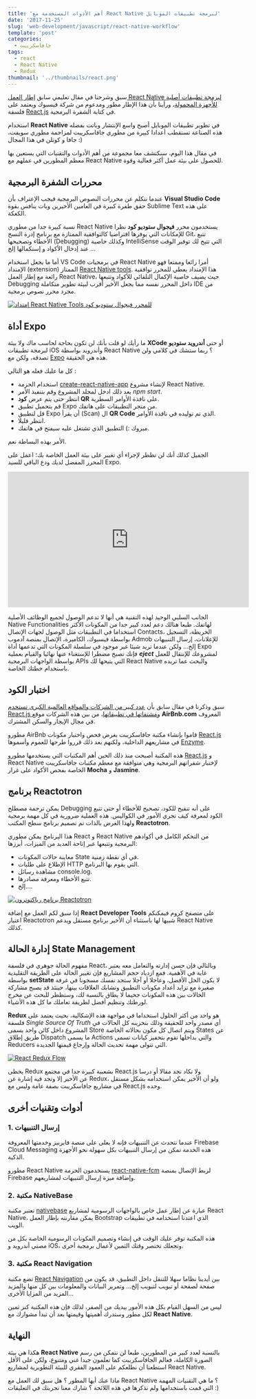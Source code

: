 ```yaml
---
title: 'أهم الأدوات المستخدمة مع React Native لبرمجة تطبيقات الموبايل'
date: '2017-11-25'
slug: 'web-development/javascript/react-native-workflow'
template: 'post'
categories:
  - جافاسكريبت
tags:
  - react
  - React Native
  - Redux
thumbnail: '../thumbnails/react.png'
---
```


سبق وشرحنا في مقال تعليمي سابق [إطار العمل React Native لبرمجة تطبيقات أصلية للأجهزة المحمولة](https://www.tutomena.com/web-development/javascript/%d9%85%d9%82%d8%af%d9%85%d8%a9-%d8%b9%d9%86-react-native/)، ورأينا بأن هذا الإطار مطور ومدعوم من شركة فيسبوك ويعتمد على فلسفة [React.js](/web-development/javascript/react-javascript-library/) في كتابة الشفرة البرمجية.

استخدام **React Native** في تطوير تطبيقات الموبايل أصبح واسع الإنتشار وباتت بفضله هذه الصناعة تستقطب أعدادا كبيرة من مطوري جافاسكريبت لمزاحمة مطوري سويفت، جافا و كوتلن في هذا المجال :)

في مقال هذا اليوم، سنكتشف معا مجموعة من أهم الأدوات والتقنيات التي يستعين بها معظم المطورين في عملهم مع React Native للحصول على بيئة عمل أكثر فعالية وقوة.

## محررات الشفرة البرمجية

عندما نتكلم عن محررات النصوص البرمجية فيجب الإعتراف بأن **Visual Studio Code** حقق طفرة كبيرة في العامين الأخيرين وبات ينافس بقوة Sublime Text على هذه الكعكة.

نسبة كبيرة جدا من مطوري React Native يستخدمون محرر **فيجوال ستوديو كود** نظرا للإمكانات التي يوفرها افتراضيا كالتوافقية الممتازة مع برنامج إدرة النسخ Git، تتبع الأخطاء وتصحيحها (Debugging) وكذلك خاصية IntelliSense التي تتيح لك توفير الوقت عند إدخال الأكواد و إستكمالها إلخ ...

أما ما يجعل استخدام VS Code في برمجيات React Native أمرا رائعا وممتعا فهو الإمتداد (extension) الممتاز [React Native tools](https://marketplace.visualstudio.com/items?itemName=vsmobile.vscode-react-native). هذا الإمتداد يعطي للمحرر توافقية رائعة مع إطار العمل React Native، حيث يضيف خاصية الإكمال التلقائي للأكواد وتتبعها Debugging داخل المحرر نفسه مما يجعل الأخير أقرب لبيئة تطوير متكاملة IDE من مجرد محرر نصوص برمجية.

[![إمتداد React Native Tools للمحرر فيجوال ستوديو كود](../images/vscode-reactnative-features.gif)](../images/vscode-reactnative-features.gif)

## أداة Expo

ما رأيك لو قلت بأنك لن تكون بحاجة لحاسب ماك ولا بيئة **XCode** أو حتى **أندرويد ستوديو** لبرمجة تطبيقات iOS وأندرويد بواسطة React Native ؟ ربما ستشك في كلامي ولن تصدقه، ولكن مع [Expo](https://expo.io/) هذه هي الحقيقة.

كل ما عليك فعله هو التالي :

- استخدام الحزمة [create-react-native-app](https://facebook.github.io/react-native/blog/2017/03/13/introducing-create-react-native-app.html) لإنشاء مشروع React Native.
- بعد ذلك ادخل لمجلد المشروع وقم بتنفيذ الأمر _npm start_.
- انتظر حتى يتم عرض **كود QR** على نافذة الأوامر السطرية.
- قم بتحميل تطبيق Expo من متجر التطبيقات على هاتفك.
- قل لتطبيق Expo أن يقرأ (Scan) ال **QR Code** الذي تم توليده في نافذة الأوامر.
- انتظر قليلا.
- مبروك :) التطبيق الذي تشتغل عليه سيفتح في هاتفك.

الأمر بهذه البساطة نعم.

الجميل كذلك أنك لن تظطر لإجراء أي تغيير على بيئة العمل الخاصة بك؛ اعمل على المحرر المفضل لديك ودع الباقي للسيد Expo.

<iframe width="560" height="315" src="https://www.youtube.com/embed/IQI9aUlouMI?rel=0" frameborder="0" allowfullscreen="allowfullscreen"><span data-mce-type="bookmark" style="display: inline-block; width: 0px; overflow: hidden; line-height: 0;" class="mce_SELRES_start">﻿</span></iframe>

الجانب السلبي الوحيد لهذه التقنية هي أنها لا تدعم الوصول لجميع الوظائف الأصلية Native Functionalities لهاتفك. طبعا هنالك دعم لعدد كبير جدا من المكونات الأكثر استخداما في التطبيقات مثل الوصول لجهات الإتصال Contacts، الخريطة، التسجيل بواسطة فيسبوك، الكاميرة، الإتصال بمنصة آدموب Admob للإعلانات، إرسال التنبيهات إلخ... ولكن عندما تريد شيئا غير موجود في سلسلة المكونات التي تدعمها أداة Expo فإنك تصبح مضطرا للإستغناء عنها نهائيا والقيام بعملية **_eject_** لمشروعك للإنتقال للعمل بواسطة الواجهات البرمجية APIs التي يتيحها لك React Native والبحث عما تريده باستخدام خطتك الخاصة.

## اختبار الكود

سبق وذكرنا في مقال سابق بأن [عدد كبير من الشركات والمواقع العالمية الكبرى تستخدم React.js ومشتقاتها في تطبيقاتها](https://www.tutomena.com/web-development/javascript/websites-made-with-reactjs/)، من بين هذه الشركات موقع **AirBnb.com** المعروف في مجال الإيجار والسكن المشترك.

مطورو AirBnb قاموا بإنشاء مكتبة جافاسكريبت بغرض فحص واختبار مكونات [React.js](/web-development/javascript/react-javascript-library/) في مشاريعهم الداخلية، ولكنهم بعد ذلك قرروا طرحها للعموم وأسموها [Enzyme](https://github.com/airbnb/enzyme).

هذه المكتبة أصبحت منذ ذلك الحين أهم المكتبات التي يستخدمها مطورو [React.js](/web-development/javascript/react-javascript-library/) و React Native لإختبار شفراتهم البرمجية وهي متوافقة مع معظم مكتبات جافاسكريبت الخاصة بفحص الأكواد على غرار **Mocha** و **Jasmine**.

## برنامج Reactotron

يمكن ترجمة مصطلح Debugging على أنه تنقيح للكود، تصحيح للأخطاء أو حتى تتبع الكود لمعرفة كيف تجري الأمور في الكواليس. هذه العملية ضرورية في كل مهمة برمجية ولهذا الغرض بالذات تم تصميم برنامج سطح المكتب **Reactotron**.

هذا البرنامج يمكن مطوري React و React Native من التحكم الكامل في أكوادهم البرمجية وتتبعها عبر إتاحة العديد من الميزات، أبرزها:

- معاينة حالات المكونات State في أي نقطة زمنية.
- الإطلاع على طلبات HTTP التي يقوم بها البرنامج.
- مشاهدة رسائل console.log.
- تتبع الأخطاء ومعرفة مصادرها.
- إلخ....

[![برنامج رياكتوترون Reactotron](../images/reactotron-app-1024x789.jpg)](../images/reactotron-app.jpg)

إذا سبق لكم العمل مع إضافة **React Developer Tools** على متصفح كروم فيمكنكم اعتبار Reactotron شبيها لها باستثناء أن الأخير برنامج مستقل ويدعم React Native كذلك.

## إدارة الحالة State Management

مفهوم الحالة جوهري في فلسفة React، وبالتالي فإن حسن إدارته والتعامل معه يعتبر غاية في الأهمية. فمع ازدياد حجم المشاريع فإن تغيير الحالة على الطريقة التقليدية بواسطة **setState** لا يكون الحل الأفضل، وعاجلا أو آجلا ستجد نفسك مسجونا في غرفة صغيرة مع تزايد أعداد مكونات التطبيق وتشابك العلاقات بينها، حينئذ قد يصبح مشاركة الحالات بين هذه المكونات جحيما لا يطاق بالنسبة لك، وستظطر للبحث عن مخرج لورطتك وتنظيم أفضل لطريقة تعاملك ما كل هذه الأشياء.

**Redux** هو واحد من أكثر الحلول استخداما في مواجهة هذه الإشكالية، بحيث يعتمد على فلسفة _Single Source Of Truth_ أي مصدر واحد للحقيقة وذلك بتخزينه كل الحالات في المشروع داخل كائن واحد يسمى Store ويتم اتصال كل مكون بحالاته الخاصة States عن طريق إطلاق Dispatch ما يسمى Actions والتي بداخلها تقوم بتحفيز كيانات تسمى Reducers التي تتولى مهمة تحديث الحالة وإرجاع قيمتها الجديدة.

[![React Redux Flow](../images/react-redux-flow.jpg)](../images/react-redux-flow.jpg)

يحظى Redux بشعبية كبيرة جدا في مجتمع React.js ولا تكاد تجد مقالا أو درسا عن الأخير إلا وتجد فيه إشارة عن Redux، ولو أن الأخير يمكن استخدامه بشكل مستقل في مشاريع جافاسكريبت بصفة عامة وليس مع React.js وحده.

## أدوات وتقنيات أخرى

### 1\. إرسال التنبيهات

عندما نتحدث عن التنبيهات فإنه لا يعلى على منصة فايربيز وخدمتها المعروفة Firebase Cloud Messaging هذه الخدمة تمكن من إرسال التنبيهات بكل سهولة نحو الأجهزة الذكية.

مطورو React Native يستخدمون الحزمة [react-native-fcm](https://github.com/evollu/react-native-fcm) لربط الإتصال بمنصة Firebase وإضافة ميزة إرسال التنبيهات لمشاريعهم.

### 2. مكتبة NativeBase

تعتبر مكتبة [nativebase](http://nativebase.io/) عبارة عن إطار عمل خاص بالواجهات الرسومية لمشاريع React Native، يمكن مقارنته بإطار العمل Bootstrap الذي اعتدنا استخدامه في تطبيقات الويب.

هذه المكتبة توفر عليك الوقت في إنشاء وتصميم المكونات الرسومية الخاصة بكل من مصتي أندرويد و iOS، وتجعلك تختصر وقتك الثمين لأعمال برمجية أخرى.

### 3. مكتبة React Navigation

تضع مكتبة [React Navigation](https://reactnavigation.org/) بين أيدينا نظاما سهلا للتنقل داخل التطبيق، قد يكون من صفحة لصفحة أو تبويب لتبويب إلخ... وتمرير البيانات والمعلومات بين كل منها والمزيد المزيد من المزايا الأخرى...

ليس من السهل القيام بكل هذه الأمور بيديك من الصفر، لذلك فإن هذه المكتبة كنز ثمين لكل مطور وستدرك أهميتها وقيمتها بعد أن تبدأ مشوارك مع **React Native**.

## النهاية

هكذا هي بيئة **React Native** بالنسبة لعدد كبير من المطورين، طبعا لن نتمكن من رسم الصورة الكاملة، فعالم الجافاسكريبت كما تعلمون جيدا غني ومتنوع، ولكن على الأقل استطعنا أن نطلعكم على العمود الفقري للبيئة التطويرية لمشاريع React Native.

ماذا عنك أيها المطور ؟ هل سبق لك العمل مع React Native ؟ ما هي التقنيات المهمة التي قمت باستخدامها ولم نذكرها في هذه اللائحة ؟ شارك معنا تجربتك في التعليقات :)
